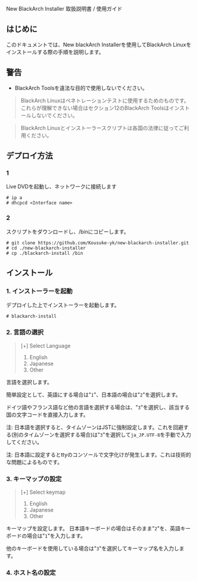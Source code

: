 New BlackArch Installer 取扱説明書 / 使用ガイド

## はじめに
このドキュメントでは、New blackArch Installerを使用してBlackArch Linuxをインストールする際の手順を説明します。

## 警告
- BlackArch Toolsを違法な目的で使用しないでください。
>BlackArch Linuxはペネトレーションテストに使用するためのものです。
これらが理解できない場合はセクション12のBlackArch Toolsはインストールしないでください。

>BlackArch Linuxとインストーラースクリプトは各国の法律に従ってご利用ください。

## デプロイ方法
### 1
Live DVDを起動し、ネットワークに接続します
```
# ip a
# dhcpcd <Interface name>
```

### 2
スクリプトをダウンロードし、/binにコピーします。
```
# git clone https://github.com/Kousuke-yk/new-blackarch-installer.git
# cd ./new-blackarch-installer
# cp ./blackarch-install /bin
```

## インストール
### 1. インストーラーを起動
デプロイした上でインストーラーを起動します。
```
# blackarch-install
```

### 2. 言語の選択
> [+] Select Language
> 1. English
> 2. Japanese
> 3. Other

言語を選択します。

簡単設定として、英語にする場合は"`1`"、日本語の場合は"`2`"を選択します。

ドイツ語やフランス語など他の言語を選択する場合は、"`3`"を選択し、該当する国の文字コードを直接入力します。

注: 日本語を選択すると、タイムゾーンはJSTに強制設定します。これを回避する(別のタイムゾーンを選択する場合)は"`3`"を選択して`ja_JP.UTF-8`を手動で入力してください。

注: 日本語に設定するとttyのコンソールで文字化けが発生します。これは技術的な問題によるものです。

### 3. キーマップの設定
> [+] Select keymap
> 1. English
> 2. Japanese
> 3. Other

キーマップを設定します。
日本語キーボードの場合はそのまま"`2`"を、英語キーボードの場合は"`1`"を入力します。

他のキーボードを使用している場合は"`3`"を選択してキーマップ名を入力します。

### 4. ホスト名の設定